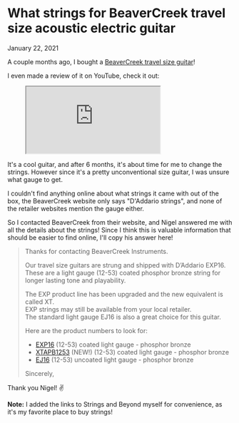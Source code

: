 What strings for BeaverCreek travel size acoustic electric guitar
=================================================================
January 22, 2021

A couple months ago, I bought a [BeaverCreek travel size guitar][guitar]!

[guitar]: https://www.beavercreekguitars.com/travelsize/steelstring

I even made a review of it on YouTube, check it out:

<figure class="video">
  <iframe src="https://www.youtube.com/embed/8ejJZoURasY" allowfullscreen></iframe>
</figure>

It's a cool guitar, and after 6 months, it's about time for me to change
the strings. However since it's a pretty unconventional size guitar, I
was unsure what gauge to get.

I couldn't find anything online about what strings it came with out of
the box, the BeaverCreek website only says "D'Addario strings", and none
of the retailer websites mention the gauge either.

So I contacted BeaverCreek from their website, and Nigel answered me
with all the details about the strings! Since I think this is valuable
information that should be easier to find online, I'll copy his answer
here!

> Thanks for contacting BeaverCreek Instruments.
>
> Our travel size guitars are strung and shipped with D’Addario EXP16. \
> These are a light gauge (12-53) coated phosphor bronze string for
> longer lasting tone and playability.
>
> The EXP product line has been upgraded and the new equivalent is called XT. \
> EXP strings may still be available from your local retailer. \
> The standard light gauge EJ16 is also a great choice for this guitar.
>
> Here are the product numbers to look for:
>
> * [EXP16] (12-53) coated light gauge - phosphor bronze
> * [XTAPB1253] (NEW!) (12-53) coated light gauge - phosphor bronze
> * [EJ16] (12-53) uncoated light gauge - phosphor bronze
>
> Sincerely,

Thank you Nigel! ✌️

**Note:** I added the links to Strings and Beyond myself for
convenience, as it's my favorite place to buy strings!

[EXP16]: https://www.stringsandbeyond.com/daddario-acoustic-guitar-strings-exp16-light-blue-12-53.html
[XTAPB1253]: https://www.stringsandbeyond.com/daddario-xt-phosphor-bronze-acoustic-guitar-strings-xtapb1253-regular-light-12-53.html
[EJ16]: https://www.stringsandbeyond.com/daddario-acoustic-guitar-strings-ej16-light-12-53.html
